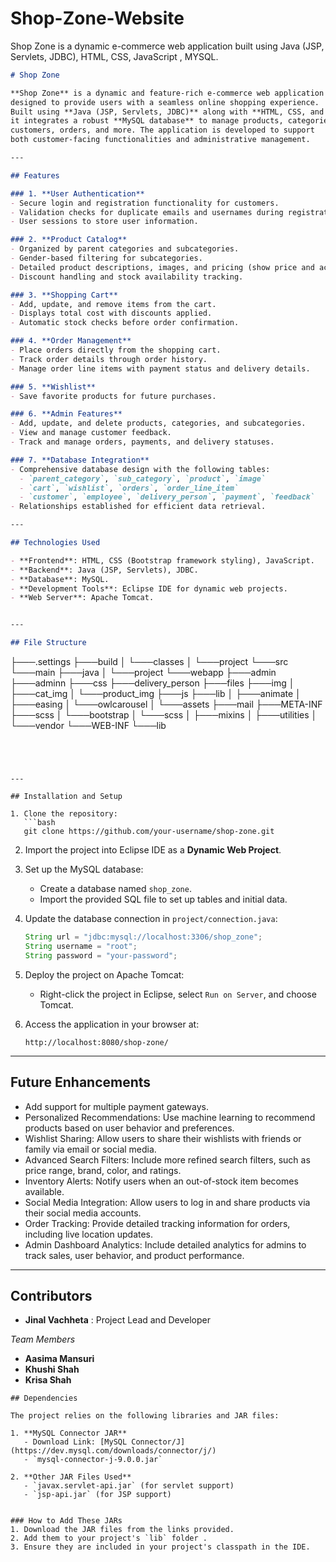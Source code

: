 # Shop-Zone-Website
Shop Zone is a dynamic e-commerce web application built using Java (JSP, Servlets, JDBC), HTML, CSS,  JavaScript , MYSQL.


```markdown
# Shop Zone

**Shop Zone** is a dynamic and feature-rich e-commerce web application
designed to provide users with a seamless online shopping experience.
Built using **Java (JSP, Servlets, JDBC)** along with **HTML, CSS, and JavaScript**,
it integrates a robust **MySQL database** to manage products, categories,
customers, orders, and more. The application is developed to support
both customer-facing functionalities and administrative management.

---

## Features

### 1. **User Authentication**
- Secure login and registration functionality for customers.
- Validation checks for duplicate emails and usernames during registration.
- User sessions to store user information.

### 2. **Product Catalog**
- Organized by parent categories and subcategories.
- Gender-based filtering for subcategories.
- Detailed product descriptions, images, and pricing (show price and actual price).
- Discount handling and stock availability tracking.

### 3. **Shopping Cart**
- Add, update, and remove items from the cart.
- Displays total cost with discounts applied.
- Automatic stock checks before order confirmation.

### 4. **Order Management**
- Place orders directly from the shopping cart.
- Track order details through order history.
- Manage order line items with payment status and delivery details.

### 5. **Wishlist**
- Save favorite products for future purchases.

### 6. **Admin Features**
- Add, update, and delete products, categories, and subcategories.
- View and manage customer feedback.
- Track and manage orders, payments, and delivery statuses.

### 7. **Database Integration**
- Comprehensive database design with the following tables:
  - `parent_category`, `sub_category`, `product`, `image`
  - `cart`, `wishlist`, `orders`, `order_line_item`
  - `customer`, `employee`, `delivery_person`, `payment`, `feedback`
- Relationships established for efficient data retrieval.

---

## Technologies Used

- **Frontend**: HTML, CSS (Bootstrap framework styling), JavaScript.
- **Backend**: Java (JSP, Servlets), JDBC.
- **Database**: MySQL.
- **Development Tools**: Eclipse IDE for dynamic web projects.
- **Web Server**: Apache Tomcat.


---

## File Structure

```

  ├───.settings
├───build
│   └───classes
│       └───project
└───src
    └───main
        ├───java
        │   └───project
        └───webapp
            ├───admin
            ├───adminn
            ├───css
            ├───delivery_person
            ├───files
            ├───img
            │   ├───cat_img
            │   └───product_img
            ├───js
            ├───lib
            │   ├───animate
            │   ├───easing
            │   └───owlcarousel
            │       └───assets
            ├───mail
            ├───META-INF
            ├───scss
            │   └───bootstrap
            │       └───scss
            │           ├───mixins
            │           ├───utilities
            │           └───vendor
            └───WEB-INF
                └───lib
```




---

## Installation and Setup

1. Clone the repository:
   ```bash
   git clone https://github.com/your-username/shop-zone.git
   ```

2. Import the project into Eclipse IDE as a **Dynamic Web Project**.

3. Set up the MySQL database:
   - Create a database named `shop_zone`.
   - Import the provided SQL file to set up tables and initial data.

4. Update the database connection in `project/connection.java`:
   ```java
   String url = "jdbc:mysql://localhost:3306/shop_zone";
   String username = "root";
   String password = "your-password";
   ```

5. Deploy the project on Apache Tomcat:
   - Right-click the project in Eclipse, select `Run on Server`, and choose Tomcat.

6. Access the application in your browser at:
   ```
   http://localhost:8080/shop-zone/
   ```

---

## Future Enhancements

- Add support for multiple payment gateways.
- Personalized Recommendations: Use machine learning to recommend products based on user behavior and preferences.
- Wishlist Sharing: Allow users to share their wishlists with friends or family via email or social media.
- Advanced Search Filters: Include more refined search filters, such as price range, brand, color, and ratings.
- Inventory Alerts: Notify users when an out-of-stock item becomes available.
- Social Media Integration: Allow users to log in and share products via their social media accounts.
- Order Tracking: Provide detailed tracking information for orders, including live location updates.
- Admin Dashboard Analytics: Include detailed analytics for admins to track sales, user behavior, and product performance.

---

## Contributors

- **Jinal Vachheta** : Project Lead and Developer

 *Team Members* 
  - **Aasima Mansuri**  
  - **Khushi Shah**  
  - **Krisa Shah**



```
## Dependencies  

The project relies on the following libraries and JAR files:  

1. **MySQL Connector JAR**  
   - Download Link: [MySQL Connector/J](https://dev.mysql.com/downloads/connector/j/)  
   - `mysql-connector-j-9.0.0.jar`

2. **Other JAR Files Used**  
   - `javax.servlet-api.jar` (for servlet support)  
   - `jsp-api.jar` (for JSP support)
   

### How to Add These JARs  
1. Download the JAR files from the links provided.  
2. Add them to your project's `lib` folder .  
3. Ensure they are included in your project's classpath in the IDE.  




